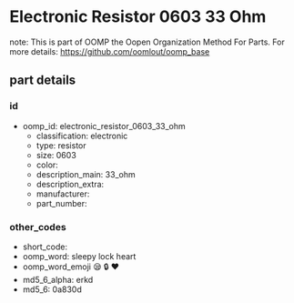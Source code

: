 # Electronic Resistor 0603 33 Ohm  

note: This is part of OOMP the Oopen Organization Method For Parts. For more details: https://github.com/oomlout/oomp_base

##  part details





### id
* oomp_id: electronic_resistor_0603_33_ohm
  * classification: electronic
  * type: resistor
  * size: 0603
  * color: 
  * description_main: 33_ohm
  * description_extra: 
  * manufacturer: 
  * part_number: 

### other_codes
* short_code: 
* oomp_word: sleepy lock heart
* oomp_word_emoji :sleepy: :lock: :heart:
* md5_6_alpha: erkd
* md5_6: 0a830d